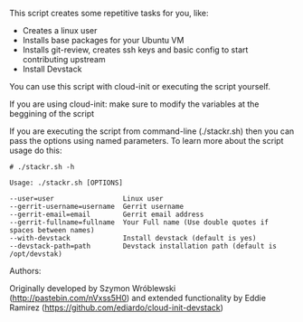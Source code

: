 This script creates some repetitive tasks for you, like:
* Creates a linux user 
* Installs base packages for your Ubuntu VM
* Installs git-review, creates ssh keys and basic config to start contributing upstream
* Install Devstack

You can use this script with cloud-init or executing the script yourself.

If you are using cloud-init: make sure to modify the variables at the beggining of the script

If you are executing the script from command-line (./stackr.sh) then you can pass the options
using named parameters. To learn more about the script usage do this:
 
```
# ./stackr.sh -h

Usage: ./stackr.sh [OPTIONS]

--user=user                 Linux user
--gerrit-username=username  Gerrit username
--gerrit-email=email        Gerrit email address
--gerrit-fullname=fullname  Your Full name (Use double quotes if spaces between names)
--with-devstack             Install devstack (default is yes)
--devstack-path=path        Devstack installation path (default is /opt/devstak)

```


Authors:

Originally developed by Szymon Wróblewski (http://pastebin.com/nVxss5H0) and extended functionality by Eddie Ramirez (https://github.com/ediardo/cloud-init-devstack)


